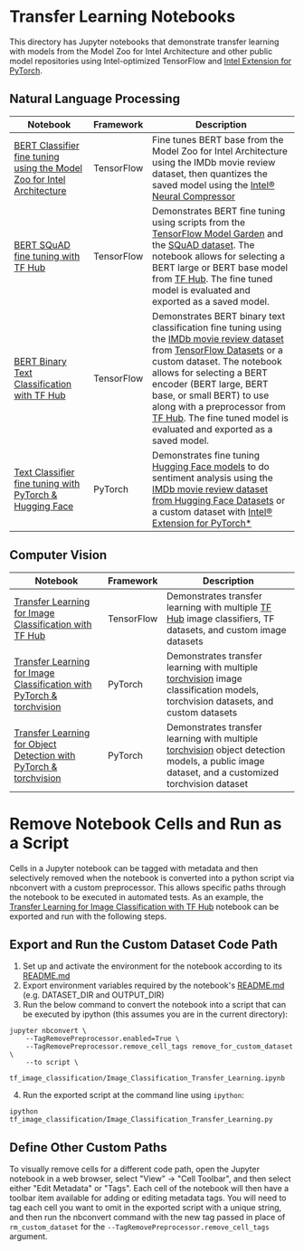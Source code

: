# Transfer Learning Notebooks

This directory has Jupyter notebooks that demonstrate transfer learning with
models from the Model Zoo for Intel Architecture and other public model repositories using Intel-optimized TensorFlow
and [Intel Extension for PyTorch](https://github.com/intel/intel-extension-for-pytorch).

## Natural Language Processing

| Notebook | Framework | Description |
| ---------| ----------|-------------|
| [BERT Classifier fine tuning using the Model Zoo for Intel Architecture](/docs/notebooks/transfer_learning/bert_classifier_fine_tuning/) | TensorFlow | Fine tunes BERT base from the Model Zoo for Intel Architecture using the IMDb movie review dataset, then quantizes the saved model using the [Intel® Neural Compressor](https://github.com/intel/neural-compressor) |
| [BERT SQuAD fine tuning with TF Hub](/docs/notebooks/transfer_learning/tfhub_bert/) | TensorFlow | Demonstrates BERT fine tuning using scripts from the [TensorFlow Model Garden](https://github.com/tensorflow/models) and the [SQuAD dataset](https://rajpurkar.github.io/SQuAD-explorer/). The notebook allows for selecting a BERT large or BERT base model from [TF Hub](https://tfhub.dev). The fine tuned model is evaluated and exported as a saved model. |
| [BERT Binary Text Classification with TF Hub](/docs/notebooks/transfer_learning/tfhub_bert) | TensorFlow | Demonstrates BERT binary text classification fine tuning using the [IMDb movie review dataset](https://www.tensorflow.org/datasets/catalog/imdb_reviews) from [TensorFlow Datasets](https://www.tensorflow.org/datasets) or a custom dataset. The notebook allows for selecting a BERT encoder (BERT large, BERT base, or small BERT) to use along with a preprocessor from [TF Hub](https://tfhub.dev). The fine tuned model is evaluated and exported as a saved model. |
| [Text Classifier fine tuning with PyTorch & Hugging Face](/docs/notebooks/transfer_learning/pytorch_text_classification) | PyTorch | Demonstrates fine tuning [Hugging Face models](https://huggingface.co/models) to do sentiment analysis using the [IMDb movie review dataset from Hugging Face Datasets](https://huggingface.co/datasets/imdb) or a custom dataset with [Intel® Extension for PyTorch*](https://github.com/intel/intel-extension-for-pytorch) |

## Computer Vision

| Notebook | Framework | Description |
| ---------| ----------|-------------|
| [Transfer Learning for Image Classification with TF Hub](/docs/notebooks/transfer_learning/tf_image_classification) | TensorFlow | Demonstrates transfer learning with multiple [TF Hub](https://tfhub.dev) image classifiers, TF datasets, and custom image datasets |
| [Transfer Learning for Image Classification with PyTorch & torchvision](/docs/notebooks/transfer_learning/pytorch_image_classification) | PyTorch | Demonstrates transfer learning with multiple [torchvision](https://pytorch.org/vision/stable/index.html) image classification models, torchvision datasets, and custom datasets |
| [Transfer Learning for Object Detection with PyTorch & torchvision](/docs/notebooks/transfer_learning/pytorch_object_detection) | PyTorch | Demonstrates transfer learning with multiple [torchvision](https://pytorch.org/vision/stable/index.html) object detection models, a public image dataset, and a customized torchvision dataset |

# Remove Notebook Cells and Run as a Script
Cells in a Jupyter notebook can be tagged with metadata and then selectively removed when the notebook
is converted into a python script via nbconvert with a custom preprocessor. This allows specific paths
through the notebook to be executed in automated tests. As an example, the
[Transfer Learning for Image Classification with TF Hub](/docs/notebooks/transfer_learning/tf_image_classification)
notebook can be exported and run with the following steps.

## Export and Run the Custom Dataset Code Path
1. Set up and activate the environment for the notebook according to its [README.md](/docs/notebooks/transfer_learning/tf_image_classification/README.md)
2. Export environment variables required by the notebook's [README.md](/docs/notebooks/transfer_learning/tf_image_classification/README.md) (e.g. DATASET_DIR and OUTPUT_DIR) 
3. Run the below command to convert the notebook into a script that can be executed by ipython (this assumes you are in the current directory):
```
jupyter nbconvert \
    --TagRemovePreprocessor.enabled=True \
    --TagRemovePreprocessor.remove_cell_tags remove_for_custom_dataset \
    --to script \
    tf_image_classification/Image_Classification_Transfer_Learning.ipynb
```
4. Run the exported script at the command line using `ipython`:
```
ipython tf_image_classification/Image_Classification_Transfer_Learning.py
```

## Define Other Custom Paths
To visually remove cells for a different code path, open the Jupyter notebook in a web browser, select "View" -> "Cell Toolbar", and then select either "Edit Metadata" or "Tags". Each cell of the notebook will then have a toolbar item available for adding or editing metadata tags. You will need to tag each cell you want to omit in the exported script with a unique string, and then run the nbconvert command with the new tag passed in place of `rm_custom_dataset` for the `--TagRemovePreprocessor.remove_cell_tags` argument.

